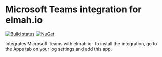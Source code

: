 # Microsoft Teams integration for elmah.io

[![Build status](https://ci.appveyor.com/api/projects/status/j091wkcsv4afheuc?svg=true)](https://ci.appveyor.com/project/ThomasArdal/elmah-io-apps-teams)
[![NuGet](https://img.shields.io/nuget/vpre/elmah.io.apps.teams.svg)](https://www.nuget.org/packages/elmah.io.apps.teams)

Integrates Microsoft Teams with elmah.io. To install the integration, go to the Apps tab on your log settings and add this app.
